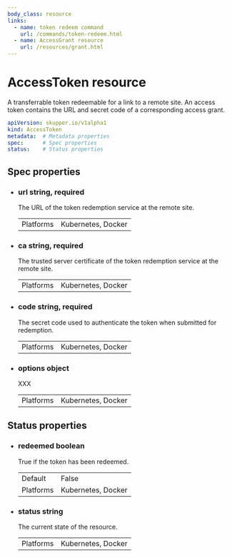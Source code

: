 ```yaml
---
body_class: resource
links:
  - name: token redeem command
    url: /commands/token-redeem.html
  - name: AccessGrant resource
    url: /resources/grant.html
---
```


# AccessToken resource

<section>

A transferrable token redeemable for a link to a remote
site.  An access token contains the URL and secret code of a
corresponding access grant.

~~~ yaml
apiVersion: skupper.io/v1alpha1
kind: AccessToken
metadata:  # Metadata properties
spec:      # Spec properties
status:    # Status properties
~~~

</section>

<section>

## Spec properties

- <h3 id="url">url <span class="property-info">string, required</span></h3>

  The URL of the token redemption service at the remote
  site.

  | | |
  |-|-|
  | Platforms | Kubernetes, Docker |
  

- <h3 id="ca">ca <span class="property-info">string, required</span></h3>

  The trusted server certificate of the token redemption
  service at the remote site.

  | | |
  |-|-|
  | Platforms | Kubernetes, Docker |
  

- <h3 id="code">code <span class="property-info">string, required</span></h3>

  The secret code used to authenticate the token when
  submitted for redemption.

  | | |
  |-|-|
  | Platforms | Kubernetes, Docker |
  

- <h3 id="options">options <span class="property-info">object</span></h3>

  XXX

  | | |
  |-|-|
  | Platforms | Kubernetes, Docker |
  

</section>

<section>

## Status properties

- <h3 id="redeemed">redeemed <span class="property-info">boolean</span></h3>

  True if the token has been redeemed.

  | | |
  |-|-|
  | Default | False |
  | Platforms | Kubernetes, Docker |
  

- <h3 id="status">status <span class="property-info">string</span></h3>

  The current state of the resource.

  | | |
  |-|-|
  | Platforms | Kubernetes, Docker |
  

</section>
